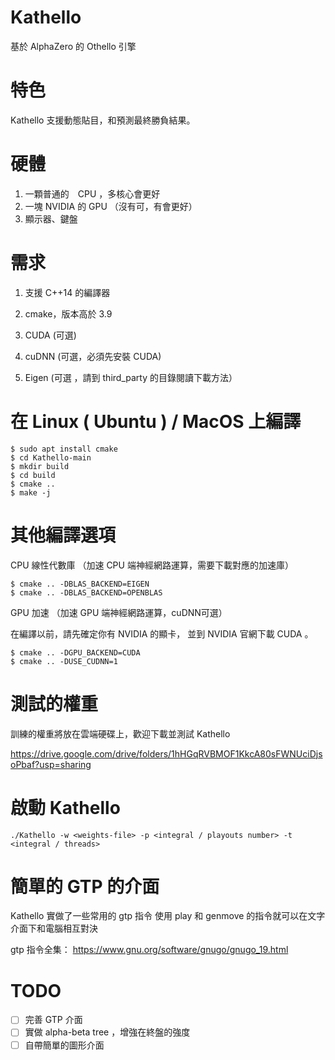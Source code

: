 # Kathello

基於 AlphaZero 的 Othello 引擎

# 特色

Kathello 支援動態貼目，和預測最終勝負結果。

# 硬體

1. 一顆普通的　CPU ，多核心會更好
2. 一塊 NVIDIA 的 GPU （沒有可，有會更好）
3. 顯示器、鍵盤

# 需求

1. 支援 C++14 的編譯器

2. cmake，版本高於 3.9

3. CUDA (可選)

4. cuDNN (可選，必須先安裝 CUDA)

5. Eigen (可選 ，請到 third_party 的目錄閱讀下載方法）

# 在 Linux ( Ubuntu ) / MacOS 上編譯

    $ sudo apt install cmake
    $ cd Kathello-main
    $ mkdir build
    $ cd build
    $ cmake ..
    $ make -j


# 其他編譯選項

CPU 線性代數庫 （加速 CPU 端神經網路運算，需要下載對應的加速庫）

    $ cmake .. -DBLAS_BACKEND=EIGEN
    $ cmake .. -DBLAS_BACKEND=OPENBLAS
    

GPU 加速 （加速 GPU 端神經網路運算，cuDNN可選）

在編譯以前，請先確定你有 NVIDIA 的顯卡， 並到 NVIDIA 官網下載 CUDA 。

    $ cmake .. -DGPU_BACKEND=CUDA
    $ cmake .. -DUSE_CUDNN=1


# 測試的權重

訓練的權重將放在雲端硬碟上，歡迎下載並測試 Kathello

https://drive.google.com/drive/folders/1hHGqRVBMOF1KkcA80sFWNUciDjsoPbaf?usp=sharing


# 啟動 Kathello 

    ./Kathello -w <weights-file> -p <integral / playouts number> -t <integral / threads>

# 簡單的 GTP 的介面

Kathello 實做了一些常用的 gtp 指令
使用 play 和 genmove 的指令就可以在文字介面下和電腦相互對決

gtp 指令全集： https://www.gnu.org/software/gnugo/gnugo_19.html

# TODO

- [ ] 完善 GTP 介面
- [ ] 實做 alpha-beta tree ，增強在終盤的強度
- [ ] 自帶簡單的圖形介面
